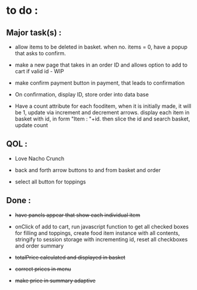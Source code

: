 # to do :

## Major task(s) :

- allow items to be deleted in basket. when no. items = 0, have a popup that asks to confirm.

- make a new page that takes in an order ID and allows option to add to cart if valid id - WIP

- make confirm payment button in payment, that leads to confirmation

- On confirmation, display ID, store order into data base

- Have a count attribute for each fooditem, when it is initially made, it will be 1, update via increment and decrement arrows. display each item in basket with id, in form "Item : "+id. then slice the id and search basket,
  update count

## QOL :

- Love Nacho Crunch

- back and forth arrow buttons to and from basket and order

- select all button for toppings

## Done :

- ~~have panels appear that show each individual item~~

- onClick of add to cart, run javascript function to get all checked boxes for filling
  and toppings, create food item instance with all contents, stringify to session storage with
  incrementing id, reset all checkboxes and order summary

- ~~totalPrice calculated and displayed in basket~~

- ~~correct prices in menu~~

- ~~make price in summary adaptive~~
